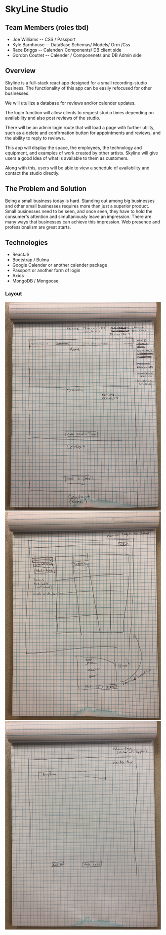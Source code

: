 # SkyLine Studio

## Team Members (roles tbd)
  * Joe Williams -- CSS / Passport
  * Kyle Barnhouse -- DataBase Schemas/ Models/ Orm /Css
  * Race Briggs -- Calender/ Components/ DB client side
  * Gordon Coutret -- Calender / Componenets and DB Admin side

## Overview
Skyline is a full-stack react app designed for a small recording-studio business. 
The functionality of this app can be easily refocused for other businesses.

We will utuilize a database for reviews and/or calender updates. 

The login function will allow clients to request studio times depending on availability and also post reviews of the studio.

There will be an admin login route that will load a page with further utility, such as a delete and confirmation button for appointments and reviews, and the ability to reply to reviews.

This app will display the space, the employees, the technology and equipment, and examples of work created by other artists. Skyline will give users a good idea of what is available to them as customers.

Along with this, users will be able to view a schedule of availability and contact the studio directly. 

## The Problem and Solution
Being a small business today is hard. Standing out among big businesses and other small businesses requires more than just a superior product. Small businesses need to be seen, and once seen, they have to hold the consumer's attention and simultaniously leave an impression. There are many ways that businesses can achieve this impression. Web presence and professionalism are great starts. 




## Technologies
  * ReactJS
  * Bootstrap / Bulma
  * Google Calender or another calender package
  * Passport or another form of login
  * Axios
  * MongoDB / Mongoose

### Layout

![img1](./imges/project-3proposalimg1.jpg)
![img2](./imges/project-3proposalimg2.jpg)
![img3](./imges/project-3proposalimg3.jpg)
